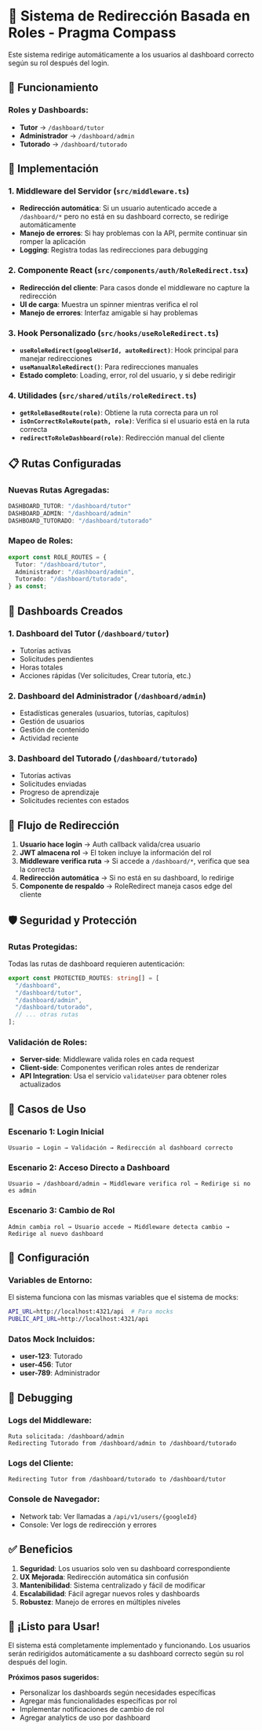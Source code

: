 # 🚀 Sistema de Redirección Basada en Roles - Pragma Compass

Este sistema redirige automáticamente a los usuarios al dashboard correcto según su rol después del login.

## 🎯 Funcionamiento

### Roles y Dashboards:
- **Tutor** → `/dashboard/tutor`
- **Administrador** → `/dashboard/admin` 
- **Tutorado** → `/dashboard/tutorado`

## 🔧 Implementación

### 1. **Middleware del Servidor** (`src/middleware.ts`)
- **Redirección automática**: Si un usuario autenticado accede a `/dashboard/*` pero no está en su dashboard correcto, se redirige automáticamente
- **Manejo de errores**: Si hay problemas con la API, permite continuar sin romper la aplicación
- **Logging**: Registra todas las redirecciones para debugging

### 2. **Componente React** (`src/components/auth/RoleRedirect.tsx`)
- **Redirección del cliente**: Para casos donde el middleware no capture la redirección
- **UI de carga**: Muestra un spinner mientras verifica el rol
- **Manejo de errores**: Interfaz amigable si hay problemas

### 3. **Hook Personalizado** (`src/hooks/useRoleRedirect.ts`)
- **`useRoleRedirect(googleUserId, autoRedirect)`**: Hook principal para manejar redirecciones
- **`useManualRoleRedirect()`**: Para redirecciones manuales
- **Estado completo**: Loading, error, rol del usuario, y si debe redirigir

### 4. **Utilidades** (`src/shared/utils/roleRedirect.ts`)
- **`getRoleBasedRoute(role)`**: Obtiene la ruta correcta para un rol
- **`isOnCorrectRoleRoute(path, role)`**: Verifica si el usuario está en la ruta correcta
- **`redirectToRoleDashboard(role)`**: Redirección manual del cliente

## 📋 Rutas Configuradas

### Nuevas Rutas Agregadas:
```typescript
DASHBOARD_TUTOR: "/dashboard/tutor"
DASHBOARD_ADMIN: "/dashboard/admin" 
DASHBOARD_TUTORADO: "/dashboard/tutorado"
```

### Mapeo de Roles:
```typescript
export const ROLE_ROUTES = {
  Tutor: "/dashboard/tutor",
  Administrador: "/dashboard/admin",
  Tutorado: "/dashboard/tutorado",
} as const;
```

## 🎨 Dashboards Creados

### 1. **Dashboard del Tutor** (`/dashboard/tutor`)
- Tutorías activas
- Solicitudes pendientes
- Horas totales
- Acciones rápidas (Ver solicitudes, Crear tutoría, etc.)

### 2. **Dashboard del Administrador** (`/dashboard/admin`)
- Estadísticas generales (usuarios, tutorías, capítulos)
- Gestión de usuarios
- Gestión de contenido
- Actividad reciente

### 3. **Dashboard del Tutorado** (`/dashboard/tutorado`)
- Tutorías activas
- Solicitudes enviadas
- Progreso de aprendizaje
- Solicitudes recientes con estados

## 🔄 Flujo de Redirección

1. **Usuario hace login** → Auth callback valida/crea usuario
2. **JWT almacena rol** → El token incluye la información del rol
3. **Middleware verifica ruta** → Si accede a `/dashboard/*`, verifica que sea la correcta
4. **Redirección automática** → Si no está en su dashboard, lo redirige
5. **Componente de respaldo** → RoleRedirect maneja casos edge del cliente

## 🛡️ Seguridad y Protección

### Rutas Protegidas:
Todas las rutas de dashboard requieren autenticación:
```typescript
export const PROTECTED_ROUTES: string[] = [
  "/dashboard",
  "/dashboard/tutor", 
  "/dashboard/admin",
  "/dashboard/tutorado",
  // ... otras rutas
];
```

### Validación de Roles:
- **Server-side**: Middleware valida roles en cada request
- **Client-side**: Componentes verifican roles antes de renderizar
- **API Integration**: Usa el servicio `validateUser` para obtener roles actualizados

## 🚦 Casos de Uso

### Escenario 1: Login Inicial
```
Usuario → Login → Validación → Redirección al dashboard correcto
```

### Escenario 2: Acceso Directo a Dashboard
```
Usuario → /dashboard/admin → Middleware verifica rol → Redirige si no es admin
```

### Escenario 3: Cambio de Rol
```
Admin cambia rol → Usuario accede → Middleware detecta cambio → Redirige al nuevo dashboard
```

## 🔧 Configuración

### Variables de Entorno:
El sistema funciona con las mismas variables que el sistema de mocks:
```bash
API_URL=http://localhost:4321/api  # Para mocks
PUBLIC_API_URL=http://localhost:4321/api
```

### Datos Mock Incluidos:
- **user-123**: Tutorado
- **user-456**: Tutor  
- **user-789**: Administrador

## 🐛 Debugging

### Logs del Middleware:
```
Ruta solicitada: /dashboard/admin
Redirecting Tutorado from /dashboard/admin to /dashboard/tutorado
```

### Logs del Cliente:
```
Redirecting Tutor from /dashboard/tutorado to /dashboard/tutor
```

### Console de Navegador:
- Network tab: Ver llamadas a `/api/v1/users/{googleId}`
- Console: Ver logs de redirección y errores

## ✅ Beneficios

1. **Seguridad**: Los usuarios solo ven su dashboard correspondiente
2. **UX Mejorada**: Redirección automática sin confusión
3. **Mantenibilidad**: Sistema centralizado y fácil de modificar
4. **Escalabilidad**: Fácil agregar nuevos roles y dashboards
5. **Robustez**: Manejo de errores en múltiples niveles

## 🎉 ¡Listo para Usar!

El sistema está completamente implementado y funcionando. Los usuarios serán redirigidos automáticamente a su dashboard correcto según su rol después del login.

**Próximos pasos sugeridos:**
- Personalizar los dashboards según necesidades específicas
- Agregar más funcionalidades específicas por rol
- Implementar notificaciones de cambio de rol
- Agregar analytics de uso por dashboard
